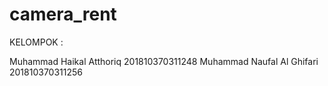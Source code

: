 # camera_rent

KELOMPOK :

Muhammad Haikal Atthoriq
201810370311248
Muhammad Naufal Al Ghifari
201810370311256
